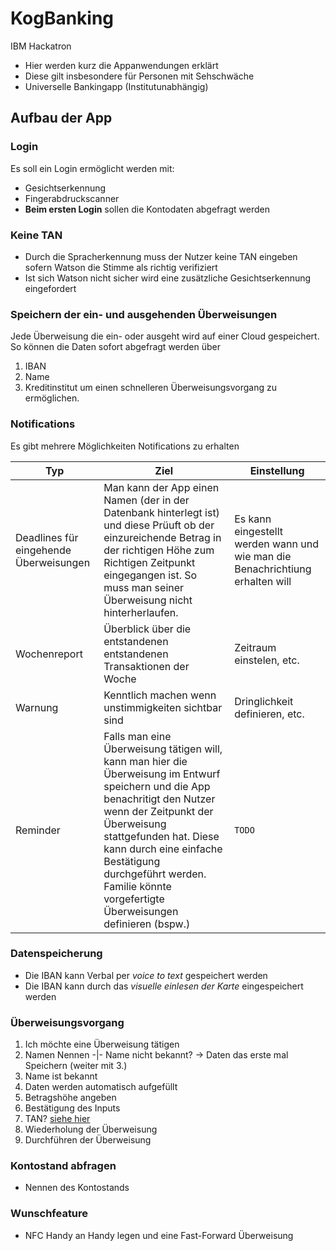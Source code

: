 # KogBanking
IBM Hackatron
 - Hier werden kurz die Appanwendungen erklärt
 - Diese gilt insbesondere für Personen mit Sehschwäche
 - Universelle Bankingapp (Institutunabhängig)

## Aufbau der App

### Login
Es soll ein Login ermöglicht werden mit:
- Gesichtserkennung
- Fingerabdruckscanner
- **Beim ersten Login** sollen die Kontodaten abgefragt werden

### Keine TAN
- Durch die Spracherkennung muss der Nutzer keine TAN eingeben sofern Watson die Stimme
  als richtig verifiziert
- Ist sich Watson nicht sicher wird eine zusätzliche Gesichtserkennung eingefordert

### Speichern der ein- und ausgehenden Überweisungen
Jede Überweisung die ein- oder ausgeht wird auf einer Cloud gespeichert. So können die Daten sofort abgefragt werden über

1. IBAN
2. Name
3. Kreditinstitut
um einen schnelleren Überweisungsvorgang zu ermöglichen.
  
### Notifications
Es gibt mehrere Möglichkeiten Notifications zu erhalten

Typ | Ziel | Einstellung
--- | --- | ---
Deadlines für eingehende Überweisungen | Man kann der App einen Namen (der in der Datenbank hinterlegt ist) und diese Prüuft ob der einzureichende Betrag in der richtigen Höhe zum Richtigen Zeitpunkt eingegangen ist. So muss man seiner Überweisung nicht hinterherlaufen. | Es kann eingestellt werden wann und wie man die Benachrichtiung erhalten will
Wochenreport | Überblick über die entstandenen entstandenen Transaktionen der Woche | Zeitraum einstelen, etc.
Warnung | Kenntlich machen wenn unstimmigkeiten sichtbar sind | Dringlichkeit definieren, etc.
Reminder | Falls man eine Überweisung tätigen will, kann man hier die Überweisung im Entwurf speichern und die App benachritigt den Nutzer wenn der Zeitpunkt der Überweisung stattgefunden hat. Diese kann durch eine einfache Bestätigung durchgeführt werden. Familie könnte vorgefertigte Überweisungen definieren (bspw.) | `TODO`

### Datenspeicherung
- Die IBAN kann Verbal per *voice to text* gespeichert werden
- Die IBAN kann durch das *visuelle einlesen der Karte* eingespeichert werden

### Überweisungsvorgang
1. Ich möchte eine Überweisung tätigen
2. Namen Nennen -|- Name nicht bekannt? -> Daten das erste mal Speichern (weiter mit 3.)
3. Name ist bekannt
4. Daten werden automatisch aufgefüllt
5. Betragshöhe angeben
6. Bestätigung des Inputs
7. TAN? [siehe hier](#keine-tan)
8. Wiederholung der Überweisung
9. Durchführen der Überweisung

### Kontostand abfragen
- Nennen des Kontostands

### Wunschfeature
- NFC Handy an Handy legen und eine Fast-Forward Überweisung
